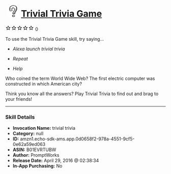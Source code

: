 # &nbsp;<img src="skill_icon" alt="Trivial Trivia Game icon" width="36"> [Trivial Trivia Game](http://alexa.amazon.com/#skills/amzn1.echo-sdk-ams.app.0d0658f2-978a-4551-9cf5-0e62a59ed063)
![0 stars](../../images/ic_star_border_black_18dp_1x.png)![0 stars](../../images/ic_star_border_black_18dp_1x.png)![0 stars](../../images/ic_star_border_black_18dp_1x.png)![0 stars](../../images/ic_star_border_black_18dp_1x.png)![0 stars](../../images/ic_star_border_black_18dp_1x.png) 0

To use the Trivial Trivia Game skill, try saying...

* *Alexa launch trivial trivia*

* *Repeat*

* *Help*

Who coined the term World Wide Web?
The first electric computer was constructed in which American city?

Think you know all the answers? Play Trivial Trivia to find out and brag to your friends!

***

### Skill Details

* **Invocation Name:** trivial trivia
* **Category:** null
* **ID:** amzn1.echo-sdk-ams.app.0d0658f2-978a-4551-9cf5-0e62a59ed063
* **ASIN:** B01EVRTUBW
* **Author:** PromptWorks
* **Release Date:** April 29, 2016 @ 02:38:34
* **In-App Purchasing:** No
